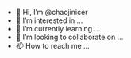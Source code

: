 - 👋 Hi, I’m @chaojinicer
- 👀 I’m interested in ...
- 🌱 I’m currently learning ...
- 💞️ I’m looking to collaborate on ...
- 📫 How to reach me ...

<!---
chaojinicer/chaojinicer is a ✨ special ✨ repository because its `README.md` (this file) appears on your GitHub profile.
You can click the Preview link to take a look at your changes.
--->
